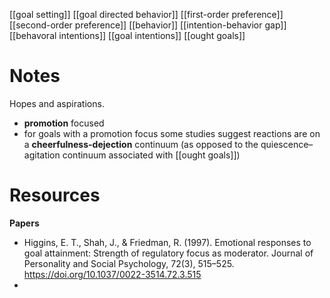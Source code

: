 [[goal setting]]
[[goal directed behavior]]
[[first-order preference]]
[[second-order preference]]
[[behavior]]
[[intention-behavior gap]]
[[behavoral intentions]]
[[goal intentions]]
[[ought goals]]

# Notes
Hopes and aspirations.

- **promotion** focused
- for goals with a promotion focus some studies suggest reactions are on a **cheerfulness-dejection** continuum (as opposed to the quiescence–agitation continuum associated with [[ought goals]])

# Resources
**Papers**
- Higgins, E. T., Shah, J., & Friedman, R. (1997). Emotional responses to goal attainment: Strength of regulatory focus as moderator. Journal of Personality and Social Psychology, 72(3), 515–525. https://doi.org/10.1037/0022-3514.72.3.515
- 